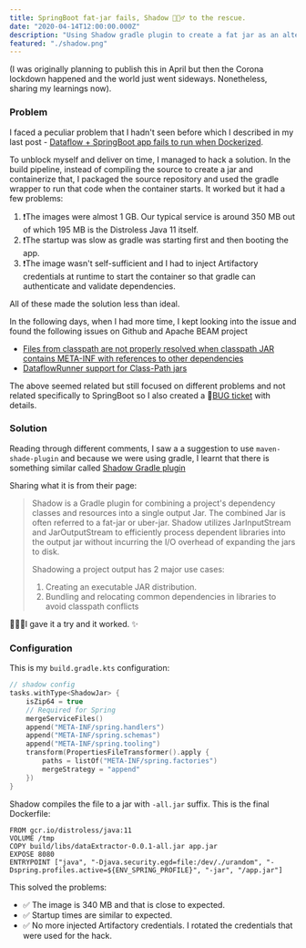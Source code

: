 ```yaml
---
title: SpringBoot fat-jar fails, Shadow 🕵🏽‍♂️ to the rescue.
date: "2020-04-14T12:00:00.000Z"
description: "Using Shadow gradle plugin to create a fat jar as an alternative to SpringBoot."
featured: "./shadow.png"
---
```


(I was originally planning to publish this in April but then the Corona lockdown happened and the world just went sideways. Nonetheless, sharing my learnings now).

### Problem
I faced a peculiar problem that I hadn't seen before which I described in my last post - [Dataflow + SpringBoot app fails to run when Dockerized](https://suspendfun.com/2020/Dataflow-Springboot-app-fails-to-run-when-dockerised/).

To unblock myself and deliver on time, I managed to hack a solution. In the build pipeline, instead of compiling the source to create a jar and containerize that, I packaged the source repository and used the gradle wrapper to run that code when the container starts. It worked but it had a few problems:
1. ❗️The images were almost 1 GB. Our typical service is around 350 MB out of which 195 MB is the Distroless Java 11 itself.
1. ❗️The startup was slow as gradle was starting first and then booting the app.
1. ❗️The image wasn't self-sufficient and I had to inject Artifactory credentials at runtime to start the container so that gradle can authenticate and validate dependencies.

All of these made the solution less than ideal. 

In the following days, when I had more time, I kept looking into the issue and found the following issues on Github and Apache BEAM project
* [Files from classpath are not properly resolved when classpath JAR contains META-INF with references to other dependencies](https://github.com/GoogleCloudPlatform/DataflowJavaSDK/issues/538)
* [DataflowRunner support for Class-Path jars](https://issues.apache.org/jira/browse/BEAM-1325)

The above seemed related but still focused on different problems and not related specifically to SpringBoot so I also created a 🐞[BUG ticket](https://issues.apache.org/jira/browse/BEAM-9669) with details.


### Solution
Reading through different comments, I saw a a suggestion to use `maven-shade-plugin` and because we were using gradle, I learnt that there is something similar called [Shadow Gradle plugin](https://imperceptiblethoughts.com/shadow/)

Sharing what it is from their page:
> Shadow is a Gradle plugin for combining a project's dependency classes and resources into a single output Jar. The combined Jar is often referred to a fat-jar or uber-jar. Shadow utilizes JarInputStream and JarOutputStream to efficiently process dependent libraries into the output jar without incurring the I/O overhead of expanding the jars to disk.
> 
> Shadowing a project output has 2 major use cases:
> 1. Creating an executable JAR distribution.
> 2. Bundling and relocating common dependencies in libraries to avoid classpath conflicts

👨🏻‍💻I gave it a try and it worked. ✨

### Configuration
This is my `build.gradle.kts` configuration:
```kotlin
// shadow config
tasks.withType<ShadowJar> {
    isZip64 = true
    // Required for Spring
    mergeServiceFiles()
    append("META-INF/spring.handlers")
    append("META-INF/spring.schemas")
    append("META-INF/spring.tooling")
    transform(PropertiesFileTransformer().apply {
        paths = listOf("META-INF/spring.factories")
        mergeStrategy = "append"
    })
}
```

Shadow compiles the file to a jar with `-all.jar` suffix. This is the final Dockerfile:
```
FROM gcr.io/distroless/java:11
VOLUME /tmp
COPY build/libs/dataExtractor-0.0.1-all.jar app.jar
EXPOSE 8080
ENTRYPOINT ["java", "-Djava.security.egd=file:/dev/./urandom", "-Dspring.profiles.active=${ENV_SPRING_PROFILE}", "-jar", "/app.jar"]
```

This solved the problems:
* ✅ The image is 340 MB and that is close to expected.
* ✅ Startup times are similar to expected.
* ✅ No more injected Artifactory credentials. I rotated the credentials that were used for the hack.
